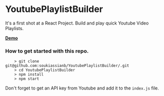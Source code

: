 # YoutubePlaylistBuilder

It's a first shot at a React Project.
Build and play quick Youtube Video Playlists.

**[Demo](https://youtubeplaylistbuilder.herokuapp.com)**

### How to get started with this repo.

```
	> git clone git@github.com:soukiassianb/YoutubePlaylistBuilder/.git
	> cd YoutubePlaylistBuilder
	> npm install
	> npm start
```

Don't forget to get an API key from Youtube and add it to the `index.js` file.
